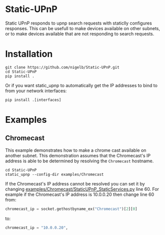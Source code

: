 # Static-UPnP
Static UPnP responds to upnp search requests with staticlly configures responses.
This can be usefull to make devices available on other subnets, or to make devices available that are not responding to search requests.


# Installation
```
git clone https://github.com/nigelb/Static-UPnP.git
cd Static-UPnP
pip install .
````
Or if you want static_upnp to automatically get the IP addresses to bind to from your network interfaces:
```
pip install .[interfaces]
```

# Examples

## Chromecast

This example demonstrates how to make a chrome cast available on another subnet.
This demonstration assumes that the Chromecast's IP address is able to be determined by resolving the `Chromecast` hostname.
```
cd Static-UPnP
static_upnp --config-dir examples/Chromecast
```
If the Chromecast's IP address cannot be resolved you can set it by changing [examples/Chromecast/StaticUPnP_StaticServices.py](/nigelb/Static-UPnP/blob/master/examples/Chromecast/StaticUPnP_StaticServices.py#L60) line 60. For example if the Chromecast's IP address is 10.0.0.20 then change line 60 from:

```python
chromecast_ip = socket.gethostbyname_ex("Chromecast")[2][0]
```
to:

```python
chromecast_ip = "10.0.0.20",
```
